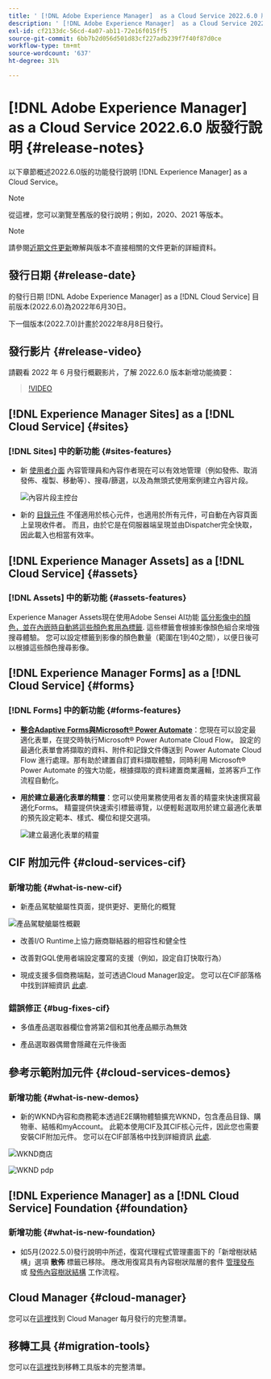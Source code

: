 ```yaml
---
title: ' [!DNL Adobe Experience Manager]  as a Cloud Service 2022.6.0 版發行說明。'
description: ' [!DNL Adobe Experience Manager]  as a Cloud Service 2022.6.0 版發行說明。'
exl-id: cf2133dc-56cd-4a07-ab11-72e16f015ff5
source-git-commit: 6bb7b2d056d501d83cf227adb239f7f40f87d0ce
workflow-type: tm+mt
source-wordcount: '637'
ht-degree: 31%

---
```


# [!DNL Adobe Experience Manager] as a Cloud Service 2022.6.0 版發行說明 {#release-notes}

以下章節概述2022.6.0版的功能發行說明 [!DNL Experience Manager] as a Cloud Service。

>[!NOTE]
>
>從這裡，您可以瀏覽至舊版的發行說明；例如，2020、2021 等版本。

>[!NOTE]
>
>請參閱[近期文件更新](https://experienceleague.adobe.com/docs/experience-manager-release-information/aem-release-updates/doc-updates/documentation-updates.html)瞭解與版本不直接相關的文件更新的詳細資料。

## 發行日期 {#release-date}

的發行日期 [!DNL Adobe Experience Manager] as a [!DNL Cloud Service] 目前版本(2022.6.0)為2022年6月30日。

下一個版本(2022.7.0)計畫於2022年8月8日發行。

## 發行影片 {#release-video}

請觀看 2022 年 6 月發行概觀影片，了解 2022.6.0 版本新增功能摘要：

>[!VIDEO](https://video.tv.adobe.com/v/344308/?quality=12)

## [!DNL Experience Manager Sites] as a [!DNL Cloud Service] {#sites}

### [!DNL Sites] 中的新功能 {#sites-features}

* 新 [使用者介面](/help/sites-cloud/administering/content-fragments/managing.md#content-fragments-console) 內容管理員和內容作者現在可以有效地管理（例如發佈、取消發佈、複製、移動等）、搜尋/篩選，以及為無頭式使用案例建立內容片段。

  ![內容片段主控台](/help/release-notes/assets/cf-ui.png)

* 新的 [目錄元件](https://experienceleague.adobe.com/docs/experience-manager-core-components/using/components/tableofcontents.html) 不僅適用於核心元件，也適用於所有元件，可自動在內容頁面上呈現收件者。 而且，由於它是在伺服器端呈現並由Dispatcher完全快取，因此載入也相當有效率。

## [!DNL Experience Manager Assets] as a [!DNL Cloud Service] {#assets}

### [!DNL Assets] 中的新功能 {#assets-features}

Experience Manager Assets現在使用Adobe Sensei AI功能 [區分影像中的顏色，並在內嵌時自動將這些顏色套用為標籤](/help/assets/color-tag-images.md). 這些標籤會根據影像顏色組合來增強搜尋體驗。 您可以設定標籤到影像的顏色數量（範圍在1到40之間），以便日後可以根據這些顏色搜尋影像。

## [!DNL Experience Manager Forms] as a [!DNL Cloud Service] {#forms}

### [!DNL Forms] 中的新功能 {#forms-features}

* **[整合Adaptive Forms與Microsoft® Power Automate](/help/forms/forms-microsoft-power-automate-integration.md)**：您現在可以設定最適化表單，在提交時執行Microsoft® Power Automate Cloud Flow。 設定的最適化表單會將擷取的資料、附件和記錄文件傳送到 Power Automate Cloud Flow 進行處理。那有助於建置自訂資料擷取體驗，同時利用 Microsoft® Power Automate 的強大功能，根據擷取的資料建置商業邏輯，並將客戶工作流程自動化。

* **用於建立最適化表單的精靈**：您可以使用業務使用者友善的精靈來快速撰寫最適化Forms。 精靈提供快速索引標籤導覽，以便輕鬆選取用於建立最適化表單的預先設定範本、樣式、欄位和提交選項。

  ![建立最適化表單的精靈](/help/release-notes/assets/wizard.png)

## CIF 附加元件 {#cloud-services-cif}

### 新增功能 {#what-is-new-cif}

* 新產品駕駛艙屬性頁面，提供更好、更簡化的概覽

![產品駕駛艙屬性概觀](/help/assets/CIF/product_cockpit_properties_overview.png)

* 改善I/O Runtime上協力廠商聯結器的相容性和健全性

* 改善對GQL使用者端設定覆寫的支援（例如，設定自訂快取行為）

* 現成支援多個商務端點，並可透過Cloud Manager設定。 您可以在CIF部落格中找到詳細資訊 [此處](https://medium.com/adobetech/use-aem-as-a-cloud-service-with-multiple-adobe-commerce-systems-9295612a9554).


### 錯誤修正 {#bug-fixes-cif}

* 多值產品選取器欄位會將第2個和其他產品顯示為無效

* 產品選取器偶爾會隱藏在元件後面

## 參考示範附加元件 {#cloud-services-demos}

### 新增功能 {#what-is-new-demos}

* 新的WKND內容和商務範本透過E2E購物體驗擴充WKND，包含產品目錄、購物車、結帳和myAccount。 此範本使用CIF及其CIF核心元件，因此您也需要安裝CIF附加元件。 您可以在CIF部落格中找到詳細資訊 [此處](https://medium.com/adobetech/learn-how-to-create-a-shoppable-experience-with-the-new-wknd-reference-site-and-cif-b3b2c161f67e).

![WKND商店](/help/assets/CIF/wknd_shop.png)

![WKND pdp](/help/assets/CIF/wknd_pdp.png)

## [!DNL Experience Manager] as a [!DNL Cloud Service] Foundation {#foundation}

### 新增功能 {#what-is-new-foundation}

* 如5月(2022.5.0)發行說明中所述，復寫代理程式管理畫面下的「新增樹狀結構」選項 **散佈** 標籤已移除。 應改用復寫具有內容樹狀階層的套件 [管理發布](/help/operations/replication.md#manage-publication) 或 [發佈內容樹狀結構](/help/operations/replication.md#manage-publication#publish-content-tree-workflow) 工作流程。

## Cloud Manager {#cloud-manager}

您可以在[這裡](/help/implementing/cloud-manager/release-notes/current.md)找到 Cloud Manager 每月發行的完整清單。

## 移轉工具 {#migration-tools}

您可以在[這裡](/help/journey-migration/release-notes/release-notes-migration-tools-current.md)找到移轉工具版本的完整清單。
